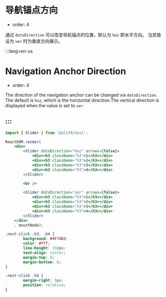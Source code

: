 # 导航锚点方向

- order: 4

通过 `dotsDirection` 可以改变导航锚点的位置，默认为 `hoz` 即水平方向。
当其值设为 `ver` 时为垂直方向展示。

:::lang=en-us
# Navigation Anchor Direction

- order: 4

The direction of the navigation anchor can be changed via `dotsDirection`. The default is `hoz`, which is the horizontal direction.The vertical direction is displayed when the value is set to `ver`.

:::
---

````jsx
import { Slider } from '@alifd/next';

ReactDOM.render(
    <div>
        <Slider dotsDirection="hoz" arrows={false}>
            <div><h3 className="h3">1</h3></div>
            <div><h3 className="h3">2</h3></div>
            <div><h3 className="h3">3</h3></div>
            <div><h3 className="h3">4</h3></div>
        </Slider>

        <br />

        <Slider dotsDirection="ver" arrows={false}>
            <div><h3 className="h3">1</h3></div>
            <div><h3 className="h3">2</h3></div>
            <div><h3 className="h3">3</h3></div>
            <div><h3 className="h3">4</h3></div>
        </Slider>
    </div>
    , mountNode);
````

````css
.next-slick .h3, .h4 {
        background: #4F74B3;
        color: #fff;
        line-height: 150px;
        text-align: center;
        margin-top: 0;
        margin-bottom: 0;
}

.next-slick .h4 {
        margin-right: 5px;
        position: relative;
}
````
